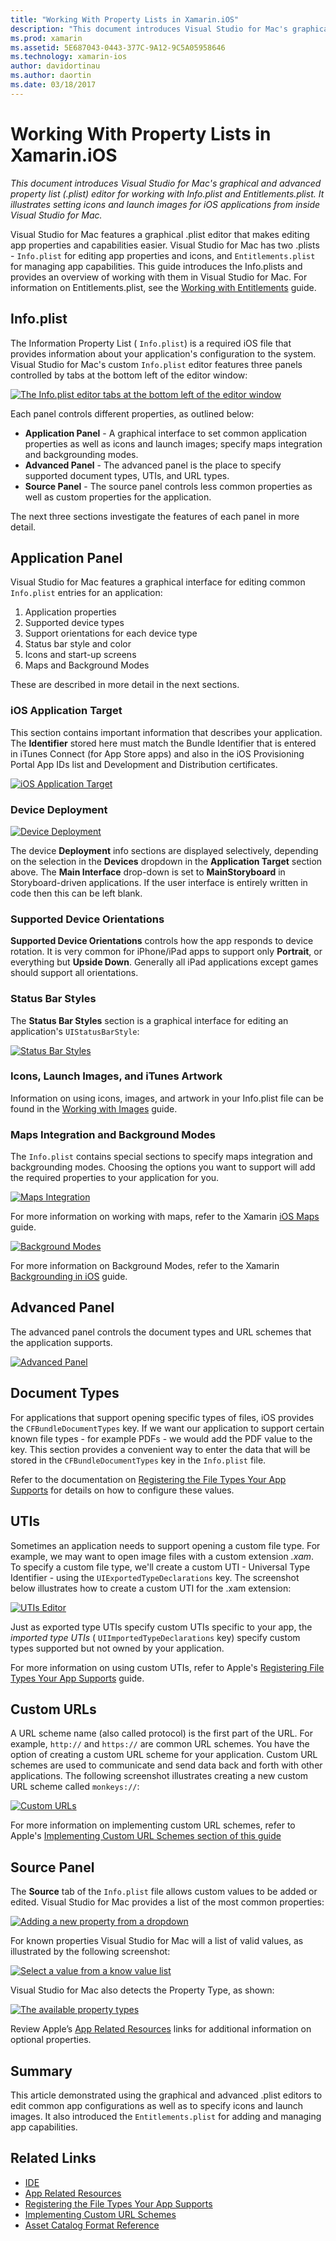 ```yaml
---
title: "Working With Property Lists in Xamarin.iOS"
description: "This document introduces Visual Studio for Mac's graphical and advanced property list (.plist) editor for working with Info.plist and Entitlements.plist. It illustrates setting icons and launch images for iOS applications from inside Visual Studio for Mac."
ms.prod: xamarin
ms.assetid: 5E687043-0443-377C-9A12-9C5A05958646
ms.technology: xamarin-ios
author: davidortinau
ms.author: daortin
ms.date: 03/18/2017
---
```


# Working With Property Lists in Xamarin.iOS

_This document introduces Visual Studio for Mac's graphical and advanced property list (.plist) editor for working with Info.plist and Entitlements.plist. It illustrates setting icons and launch images for iOS applications from inside Visual Studio for Mac._

Visual Studio for Mac features a graphical .plist editor that makes editing app properties and capabilities easier. Visual Studio for Mac has two .plists - `Info.plist` for editing app properties and icons, and `Entitlements.plist` for managing app capabilities. This guide introduces the Info.plists and provides an overview of working with them in Visual Studio for Mac. For information on Entitlements.plist, see the [Working with Entitlements](~/ios/deploy-test/provisioning/entitlements.md) guide.

## Info.plist

The Information Property List ( `Info.plist`) is a required iOS file that provides information about your application's configuration to the system. Visual Studio for Mac's custom `Info.plist` editor features three panels controlled by tabs at the bottom left of the editor window:

 [![](property-lists-images/tabs.png "The Info.plist editor tabs at the bottom left of the editor window")](property-lists-images/tabs.png#lightbox)

Each panel controls different properties, as outlined below:

- **Application Panel** - A graphical interface to set common application properties as well as icons and launch images; specify maps integration and backgrounding modes.
- **Advanced Panel** - The advanced panel is the place to specify supported document types, UTIs, and URL types.
- **Source Panel** - The source panel controls less common properties as well as custom properties for the application.

The next three sections investigate the features of each panel in more detail.

## Application Panel

Visual Studio for Mac features a graphical interface for editing common `Info.plist` entries for an application:

1. Application properties
1. Supported device types
1. Support orientations for each device type
1. Status bar style and color
1. Icons and start-up screens
1. Maps and Background Modes

These are described in more detail in the next sections.

 <a name="iOS_Application_Target"></a>

### iOS Application Target

This section contains important information that describes your application.
The **Identifier** stored here must match the Bundle
Identifier that is entered in iTunes Connect (for App Store apps) and also in
the iOS Provisioning Portal App IDs list and Development and Distribution
certificates.

 [![](property-lists-images/image24.png "iOS Application Target")](property-lists-images/image24.png#lightbox)

### Device Deployment

 [![](property-lists-images/deployment.png "Device Deployment")](property-lists-images/deployment.png#lightbox)

The device **Deployment** info sections are displayed
selectively, depending on the selection in the **Devices** dropdown in the **Application Target** section above. The **Main Interface** drop-down is set to **MainStoryboard** in Storyboard-driven applications. If the user
interface is entirely written in code then this can be left blank.

### Supported Device Orientations

 **Supported Device Orientations** controls how the app responds to device rotation. It is very common for iPhone/iPad apps to
support only **Portrait**, or everything but **Upside Down**. Generally all iPad applications except games should
support all orientations.

### Status Bar Styles

The **Status Bar Styles** section is a graphical interface for editing an application's `UIStatusBarStyle`:

 [![](property-lists-images/status.png "Status Bar Styles")](property-lists-images/status.png#lightbox)

 <a name="Icons"></a>

### Icons, Launch Images, and iTunes Artwork

Information on using icons, images, and artwork in your Info.plist file can be found in the [Working with Images](~/ios/app-fundamentals/images-icons/index.md) guide.

### Maps Integration and Background Modes

The `Info.plist` contains special sections to specify maps integration and backgrounding modes. Choosing the options you want to support will add the required properties to your application for you.

 [![](property-lists-images/maps.png "Maps Integration")](property-lists-images/maps.png#lightbox)

For more information on working with maps, refer to the Xamarin [iOS Maps](~/ios/user-interface/controls/ios-maps/index.md) guide.

 [![](property-lists-images/bging.png "Background Modes")](property-lists-images/bging.png#lightbox)

For more information on Background Modes, refer to the Xamarin [Backgrounding in iOS](~/ios/app-fundamentals/backgrounding/introduction-to-backgrounding-in-ios.md) guide.

## Advanced Panel

The advanced panel controls the document types and URL schemes that the application supports.

 [![](property-lists-images/image34.png "Advanced Panel")](property-lists-images/image34.png#lightbox)

 <a name="Document_Types"></a>

## Document Types

For applications that support opening specific types of files, iOS provides the `CFBundleDocumentTypes` key. If we want our application to support certain known file types - for example PDFs - we would add the PDF value to the key. This section provides a convenient way to enter the data that will be stored
in the `CFBundleDocumentTypes` key in the `Info.plist`
file.

Refer to the documentation on [Registering the File Types Your App Supports](https://developer.apple.com/library/ios/#documentation/FileManagement/Conceptual/DocumentInteraction_TopicsForIOS/Articles/RegisteringtheFileTypesYourAppSupports.html) for details on
how to configure these values.

## UTIs

Sometimes an application needs to support opening a custom file type. For example, we may want to open image files with a custom extension *.xam*. To specify a custom file type, we'll create a custom UTI - Universal Type Identifier - using the `UIExportedTypeDeclarations` key. The screenshot below illustrates how to create a custom UTI for the .xam extension:

 [![](property-lists-images/uti.png "UTIs Editor")](property-lists-images/uti.png#lightbox)

Just as exported type UTIs specify custom UTIs specific to your app, the *imported type UTIs* ( `UIImportedTypeDeclarations` key) specify custom types supported but not owned by your application.

For more information on using custom UTIs, refer to Apple's [Registering File Types Your App Supports](https://developer.apple.com/library/ios/documentation/FileManagement/Conceptual/understanding_utis/understand_utis_declare/understand_utis_declare.html#//apple_ref/doc/uid/TP40001319-CH204-SW1) guide.

## Custom URLs

A URL scheme name (also called protocol) is the first part of the URL. For example, `http://` and `https://` are common URL schemes. You have the option of creating a custom URL scheme for your application. Custom URL schemes are used to communicate and send data back and forth with other applications. The following screenshot illustrates creating a new custom URL scheme called `monkeys://`:

 [![](property-lists-images/url.png "Custom URLs")](property-lists-images/url.png#lightbox)

For more information on implementing custom URL schemes, refer to Apple's [Implementing Custom URL Schemes section of this guide](https://developer.apple.com/library/ios/documentation/iPhone/Conceptual/iPhoneOSProgrammingGuide/AdvancedAppTricks/AdvancedAppTricks.html)

## Source Panel

The **Source** tab of the `Info.plist` file
allows custom values to be added or edited. Visual Studio for Mac provides a list of the
most common properties:

 [![](property-lists-images/image31.png "Adding a new property from a dropdown")](property-lists-images/image31.png#lightbox)

For known properties Visual Studio for Mac will a list of valid values, as illustrated by the following screenshot:

 [![](property-lists-images/image32.png "Select a value from a know value list")](property-lists-images/image32.png#lightbox)

Visual Studio for Mac also detects the Property Type, as shown:

 [![](property-lists-images/image33.png "The available property types")](property-lists-images/image33.png#lightbox)

Review Apple’s [App Related Resources](https://developer.apple.com/library/ios/#DOCUMENTATION/iPhone/Conceptual/iPhoneOSProgrammingGuide/App-RelatedResources/App-RelatedResources.html) links for additional information on optional properties.

 <a name="Entitlements"></a>

## Summary

This article demonstrated using the graphical and advanced .plist editors to edit common app configurations as well as to specify icons and launch images. It also introduced the `Entitlements.plist` for adding and managing app capabilities.

## Related Links

- [IDE](https://github.com/xamarin/recipes/tree/master/Recipes/cross-platform/ide)
- [App Related Resources](https://developer.apple.com/library/ios/#DOCUMENTATION/iPhone/Conceptual/iPhoneOSProgrammingGuide/App-RelatedResources/App-RelatedResources.html)
- [Registering the File Types Your App Supports](https://developer.apple.com/library/ios/#documentation/FileManagement/Conceptual/DocumentInteraction_TopicsForIOS/Articles/RegisteringtheFileTypesYourAppSupports.html)
- [Implementing Custom URL Schemes](https://developer.apple.com/library/ios/documentation/iPhone/Conceptual/iPhoneOSProgrammingGuide/AdvancedAppTricks/AdvancedAppTricks.html)
- [Asset Catalog Format Reference](https://developer.apple.com/library/archive/documentation/Xcode/Reference/xcode_ref-Asset_Catalog_Format/index.html#//apple_ref/doc/uid/TP40015170-CH18-SW1)
